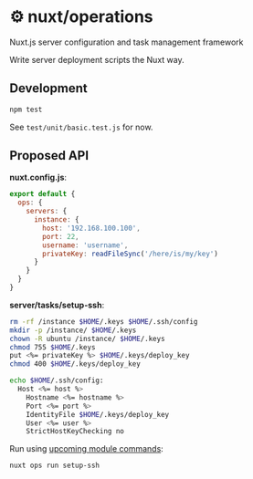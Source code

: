 <p align="center">
  <h1>⚙ nuxt/operations</h1>
  <span>Nuxt.js server configuration and task management framework</span>
</p>

Write server deployment scripts the Nuxt way.

## Development

```js
npm test
```

See `test/unit/basic.test.js` for now.

## Proposed API

**nuxt.config.js**:

```js
export default {
  ops: {
    servers: {
      instance: {
        host: '192.168.100.100',
        port: 22,
        username: 'username',
        privateKey: readFileSync('/here/is/my/key')
      }
    }
  }
}
```

**server/tasks/setup-ssh**:

```sh
rm -rf /instance $HOME/.keys $HOME/.ssh/config
mkdir -p /instance/ $HOME/.keys
chown -R ubuntu /instance/ $HOME/.keys
chmod 755 $HOME/.keys
put <%= privateKey %> $HOME/.keys/deploy_key
chmod 400 $HOME/.keys/deploy_key

echo $HOME/.ssh/config:
  Host <%= host %>
    Hostname <%= hostname %>
    Port <%= port %>
    IdentityFile $HOME/.keys/deploy_key
    User <%= user %>
    StrictHostKeyChecking no
```

Run using [upcoming module commands](https://github.com/nuxt/nuxt.js/pull/4314):

```sh
nuxt ops run setup-ssh
```
